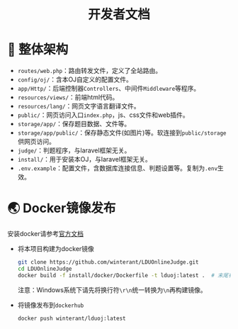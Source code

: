 <h1 align="center">开发者文档</h1>

# 🧱 整体架构

+ `routes/web.php`：路由转发文件，定义了全站路由。
+ `config/oj/`：含本OJ自定义的配置文件。
+ `app/Http/`：后端控制器`Controllers`、中间件`Middleware`等程序。
+ `resources/views/`：前端html代码。
+ `resources/lang/`：网页文字语言翻译文件。
+ `public/`：网页访问入口`index.php`，js、css文件和web插件。
+ `storage/app/`：保存题目数据、文件等。
+ `storage/app/public/`：保存静态文件(如图片)等。软连接到`public/storage`供网页访问。
+ `judge/`：判题程序，与laravel框架无关。
+ `install/`：用于安装本OJ，与laravel框架无关。
+ `.env.example`：配置文件，含数据库连接信息、判题设置等。复制为`.env`生效。

# 🌏 Docker镜像发布

安装docker请参考[官方文档](https://yeasy.gitbook.io/docker_practice/install/ubuntu#shi-yong-jiao-ben-zi-dong-an-zhuang)

+ 将本项目构建为docker镜像
  
  ```bash
  git clone https://github.com/winterant/LDUOnlineJudge.git
  cd LDUOnlineJudge
  docker build -f install/docker/Dockerfile -t lduoj:latest .  # 末尾有点
  ```
  注意：Windows系统下请先将换行符`\r\n`统一转换为`\n`再构建镜像。

+ 将镜像发布到`dockerhub`

  ```bash
  docker push winterant/lduoj:latest
  ```

